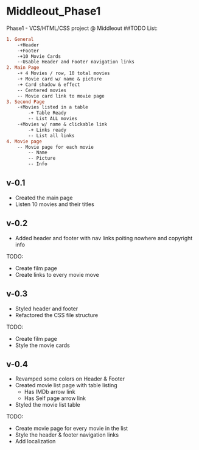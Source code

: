 # Middleout_Phase1
Phase1 -  VCS/HTML/CSS project @ Middleout
##TODO List:
```diff
1. General
	-+Header
	-+Footer
	-+10 Movie Cards
	--Usable Header and Footer navigation links
2. Main Page
	-+ 4 Movies / row, 10 total movies
	-+ Movie card w/ name & picture
	-+ Card shadow & effect
	-- Centered movies
	-- Movie card link to movie page
3. Second Page
	-+Movies listed in a table
		-+ Table Ready
		-- List ALL movies
	-+Movies w/ name & clickable link
		-+ Links ready
		-- List all links
4. Movie page 
	-- Movie page for each movie
		-- Name
		-- Picture
		-- Info
```
## v-0.1
* Created the main page
* Listen 10 movies and their titles

## v-0.2
* Added header and footer with nav links poiting nowhere and copyright info

TODO: 
* Create film page 
* Create links to every movie move

## v-0.3 
* Styled header and footer
* Refactored the CSS file structure

TODO: 
* Create film page 
* Style the movie cards

## v-0.4
* Revamped some colors on Header & Footer 
* Created movie list page with table listing 
	* Has IMDb arrow link
	* Has Self page arrow link
* Styled the movie list table

TODO: 
* Create movie page for every movie in the list
* Style the header & footer navigation links
* Add localization
